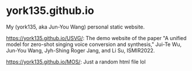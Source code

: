 # york135.github.io
My (york135, aka Jun-You Wang) personal static website.

https://york135.github.io/USVG/: The demo website of the paper "A unified model for zero-shot singing voice conversion and synthesis,"
Jui-Te Wu, Jun-You Wang, Jyh-Shing Roger Jang, and Li Su, ISMIR2022.

https://york135.github.io/MOS/: Just a random html file lol
